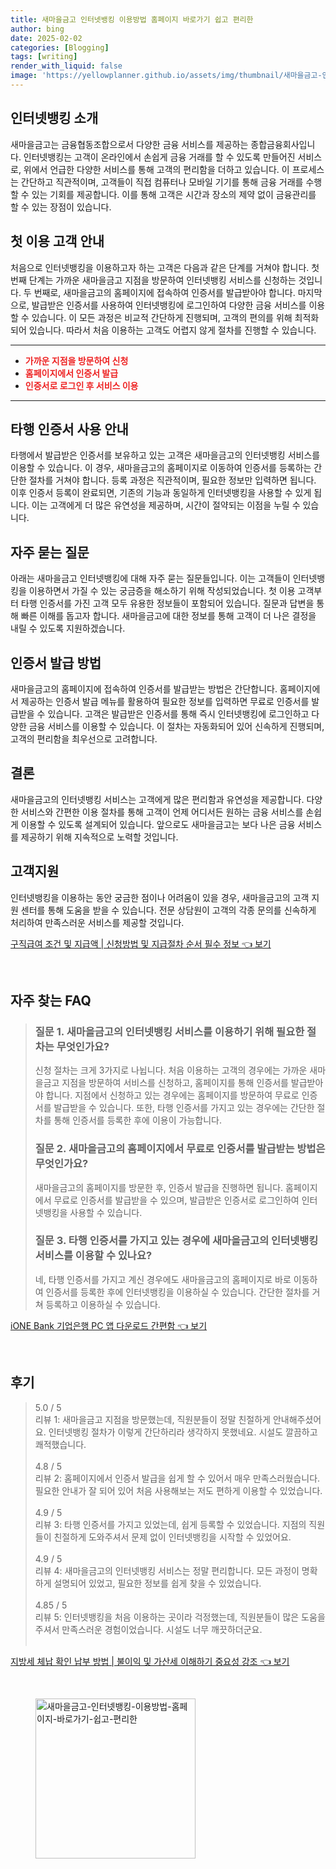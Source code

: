 ```yaml
---
title: 새마을금고 인터넷뱅킹 이용방법 홈페이지 바로가기 쉽고 편리한
author: bing
date: 2025-02-02
categories: [Blogging]
tags: [writing]
render_with_liquid: false
image: 'https://yellowplanner.github.io/assets/img/thumbnail/새마을금고-인터넷뱅킹-이용방법-홈페이지-바로가기-쉽고-편리한.webp'
---
```



<h2 id='인터넷뱅킹_소개'>인터넷뱅킹 소개</h2>

<p>새마을금고는 금융협동조합으로서 다양한 금융 서비스를 제공하는 종합금융회사입니다. 인터넷뱅킹는 고객이 온라인에서 손쉽게 금융 거래를 할 수 있도록 만들어진 서비스로, 위에서 언급한 다양한 서비스를 통해 고객의 편리함을 더하고 있습니다. 이 프로세스는 간단하고 직관적이며, 고객들이 직접 컴퓨터나 모바일 기기를 통해 금융 거래를 수행할 수 있는 기회를 제공합니다. 이를 통해 고객은 시간과 장소의 제약 없이 금융관리를 할 수 있는 장점이 있습니다.</p>

<h2 id='첫_이용_고객_안내'>첫 이용 고객 안내</h2>

<p>처음으로 인터넷뱅킹을 이용하고자 하는 고객은 다음과 같은 단계를 거쳐야 합니다. 첫 번째 단계는 가까운 새마을금고 지점을 방문하여 인터넷뱅킹 서비스를 신청하는 것입니다. 두 번째로, 새마을금고의 홈페이지에 접속하여 인증서를 발급받아야 합니다. 마지막으로, 발급받은 인증서를 사용하여 인터넷뱅킹에 로그인하여 다양한 금융 서비스를 이용할 수 있습니다. 이 모든 과정은 비교적 간단하게 진행되며, 고객의 편의를 위해 최적화되어 있습니다. 따라서 처음 이용하는 고객도 어렵지 않게 절차를 진행할 수 있습니다.</p>

<hr />

<ul>
    <li><b><span style="color: #ee2323;">가까운 지점을 방문하여 신청</span></b></li>
    <li><b><span style="color: #ee2323;">홈페이지에서 인증서 발급</span></b></li>
    <li><b><span style="color: #ee2323;">인증서로 로그인 후 서비스 이용</span></b></li>
</ul>

<hr />

<h2 id='타행_인증서_사용'>타행 인증서 사용 안내</h2>

<p>타행에서 발급받은 인증서를 보유하고 있는 고객은 새마을금고의 인터넷뱅킹 서비스를 이용할 수 있습니다. 이 경우, 새마을금고의 홈페이지로 이동하여 인증서를 등록하는 간단한 절차를 거쳐야 합니다. 등록 과정은 직관적이며, 필요한 정보만 입력하면 됩니다. 이후 인증서 등록이 완료되면, 기존의 기능과 동일하게 인터넷뱅킹을 사용할 수 있게 됩니다. 이는 고객에게 더 많은 유연성을 제공하며, 시간이 절약되는 이점을 누릴 수 있습니다.</p>

<h2 id='자주묻는질문'>자주 묻는 질문</h2>

<p>아래는 새마을금고 인터넷뱅킹에 대해 자주 묻는 질문들입니다. 이는 고객들이 인터넷뱅킹을 이용하면서 가질 수 있는 궁금증을 해소하기 위해 작성되었습니다. 첫 이용 고객부터 타행 인증서를 가진 고객 모두 유용한 정보들이 포함되어 있습니다. 질문과 답변을 통해 빠른 이해를 돕고자 합니다. 새마을금고에 대한 정보를 통해 고객이 더 나은 결정을 내릴 수 있도록 지원하겠습니다.</p>

<h2 id='인증서_발급_방법'>인증서 발급 방법</h2>

<p>새마을금고의 홈페이지에 접속하여 인증서를 발급받는 방법은 간단합니다. 홈페이지에서 제공하는 인증서 발급 메뉴를 활용하여 필요한 정보를 입력하면 무료로 인증서를 발급받을 수 있습니다. 고객은 발급받은 인증서를 통해 즉시 인터넷뱅킹에 로그인하고 다양한 금융 서비스를 이용할 수 있습니다. 이 절차는 자동화되어 있어 신속하게 진행되며, 고객의 편리함을 최우선으로 고려합니다.</p>

<h2 id='결론'>결론</h2>

<p>새마을금고의 인터넷뱅킹 서비스는 고객에게 많은 편리함과 유연성을 제공합니다. 다양한 서비스와 간편한 이용 절차를 통해 고객이 언제 어디서든 원하는 금융 서비스를 손쉽게 이용할 수 있도록 설계되어 있습니다. 앞으로도 새마을금고는 보다 나은 금융 서비스를 제공하기 위해 지속적으로 노력할 것입니다.</p>

<h2 id='고객지원'>고객지원</h2>

<p>인터넷뱅킹을 이용하는 동안 궁금한 점이나 어려움이 있을 경우, 새마을금고의 고객 지원 센터를 통해 도움을 받을 수 있습니다. 전문 상담원이 고객의 각종 문의를 신속하게 처리하여 만족스러운 서비스를 제공할 것입니다.</p>


<p><a class="click-button" title="구직급여 조건 및 지급액 | 신청방법 및 지급절차 순서 필수 정보" href="https://yellowplanner.github.io/posts/%EA%B5%AC%EC%A7%81%EA%B8%89%EC%97%AC-%EC%A1%B0%EA%B1%B4-%EB%B0%8F-%EC%A7%80%EA%B8%89%EC%95%A1-%EC%8B%A0%EC%B2%AD%EB%B0%A9%EB%B2%95-%EB%B0%8F-%EC%A7%80%EA%B8%89%EC%A0%88%EC%B0%A8-%EC%88%9C%EC%84%9C-%ED%95%84%EC%88%98-%EC%A0%95%EB%B3%B4/" rel="dofollow">구직급여 조건 및 지급액 | 신청방법 및 지급절차 순서 필수 정보 👈 보기</a></p><br>
<h2 id='자주_찾는_FAQ'>자주 찾는 FAQ</h2>
<div itemscope="" itemtype="https://schema.org/FAQPage">
<blockquote>
<div itemscope="" itemprop="mainEntity" itemtype="https://schema.org/Question">
<h3 itemprop="name">질문 1. 새마을금고의 인터넷뱅킹 서비스를 이용하기 위해 필요한 절차는 무엇인가요?</h3>
<div itemscope="" itemprop="acceptedAnswer" itemtype="https://schema.org/Answer">
<span itemprop="text">
<p>신청 절차는 크게 3가지로 나뉩니다. 처음 이용하는 고객의 경우에는 가까운 새마을금고 지점을 방문하여 서비스를 신청하고, 홈페이지를 통해 인증서를 발급받아야 합니다. 지점에서 신청하고 있는 경우에는 홈페이지를 방문하여 무료로 인증서를 발급받을 수 있습니다. 또한, 타행 인증서를 가지고 있는 경우에는 간단한 절차를 통해 인증서를 등록한 후에 이용이 가능합니다.</p>
</span>
</div>
</div>
<div itemscope="" itemprop="mainEntity" itemtype="https://schema.org/Question">
<h3 itemprop="name">질문 2. 새마을금고의 홈페이지에서 무료로 인증서를 발급받는 방법은 무엇인가요?</h3>
<div itemscope="" itemprop="acceptedAnswer" itemtype="https://schema.org/Answer">
<span itemprop="text">
<p>새마을금고의 홈페이지를 방문한 후, 인증서 발급을 진행하면 됩니다. 홈페이지에서 무료로 인증서를 발급받을 수 있으며, 발급받은 인증서로 로그인하여 인터넷뱅킹을 사용할 수 있습니다.</p>
</span>
</div>
</div>
<div itemscope="" itemprop="mainEntity" itemtype="https://schema.org/Question">
<h3 itemprop="name">질문 3. 타행 인증서를 가지고 있는 경우에 새마을금고의 인터넷뱅킹 서비스를 이용할 수 있나요?</h3>
<div itemscope="" itemprop="acceptedAnswer" itemtype="https://schema.org/Answer">
<span itemprop="text">
<p>네, 타행 인증서를 가지고 계신 경우에도 새마을금고의 홈페이지로 바로 이동하여 인증서를 등록한 후에 인터넷뱅킹을 이용하실 수 있습니다. 간단한 절차를 거쳐 등록하고 이용하실 수 있습니다.</p>
</span>
</div>
</div>
</blockquote>
</div>
<p><a class="click-button" title="iONE Bank 기업은행 PC 앱 다운로드 간편함" href="https://yellowplanner.github.io/posts/iONE-Bank-%EA%B8%B0%EC%97%85%EC%9D%80%ED%96%89-PC-%EC%95%B1-%EB%8B%A4%EC%9A%B4%EB%A1%9C%EB%93%9C-%EA%B0%84%ED%8E%B8%ED%95%A8/" rel="dofollow">iONE Bank 기업은행 PC 앱 다운로드 간편함 👈 보기</a></p><br>
<h2 id='후기'>후기</h2>
<div itemscope itemtype="https://schema.org/Product">
  <blockquote>
  <div itemprop="review" itemscope itemtype="https://schema.org/Review">
      <div itemprop="reviewRating" itemscope itemtype="https://schema.org/Rating"> <span itemprop="ratingValue">5.0</span> / <span itemprop="bestRating">5</span> </div>
      <span itemprop="reviewBody">리뷰 1: 새마을금고 지점을 방문했는데, 직원분들이 정말 친절하게 안내해주셨어요. 인터넷뱅킹 절차가 이렇게 간단하리라 생각하지 못했네요. 시설도 깔끔하고 쾌적했습니다.</span>
  </div>
  <br>
  <div itemprop="review" itemscope itemtype="https://schema.org/Review">
      <div itemprop="reviewRating" itemscope itemtype="https://schema.org/Rating"> <span itemprop="ratingValue">4.8</span> / <span itemprop="bestRating">5</span> </div>
      <span itemprop="reviewBody">리뷰 2: 홈페이지에서 인증서 발급을 쉽게 할 수 있어서 매우 만족스러웠습니다. 필요한 안내가 잘 되어 있어 처음 사용해보는 저도 편하게 이용할 수 있었습니다.</span>
  </div>
  <br>
  <div itemprop="review" itemscope itemtype="https://schema.org/Review">
      <div itemprop="reviewRating" itemscope itemtype="https://schema.org/Rating"> <span itemprop="ratingValue">4.9</span> / <span itemprop="bestRating">5</span> </div>
      <span itemprop="reviewBody">리뷰 3: 타행 인증서를 가지고 있었는데, 쉽게 등록할 수 있었습니다. 지점의 직원들이 친절하게 도와주셔서 문제 없이 인터넷뱅킹을 시작할 수 있었어요.</span>
  </div>
  <br>
  <div itemprop="review" itemscope itemtype="https://schema.org/Review">
      <div itemprop="reviewRating" itemscope itemtype="https://schema.org/Rating"> <span itemprop="ratingValue">4.9</span> / <span itemprop="bestRating">5</span> </div>
      <span itemprop="reviewBody">리뷰 4: 새마을금고의 인터넷뱅킹 서비스는 정말 편리합니다. 모든 과정이 명확하게 설명되어 있었고, 필요한 정보를 쉽게 찾을 수 있었습니다.</span>
  </div>
  <br>
  <div itemprop="review" itemscope itemtype="https://schema.org/Review">
      <div itemprop="reviewRating" itemscope itemtype="https://schema.org/Rating"> <span itemprop="ratingValue">4.85</span> / <span itemprop="bestRating">5</span> </div>
      <span itemprop="reviewBody">리뷰 5: 인터넷뱅킹을 처음 이용하는 곳이라 걱정했는데, 직원분들이 많은 도움을 주셔서 만족스러운 경험이었습니다. 시설도 너무 깨끗하더군요.</span>
  </div>
  <br>
  </blockquote>
</div>
<p><a class="click-button" title="지방세 체납 확인 납부 방법 | 불이익 및 가산세 이해하기 중요성 강조" href="https://yellowplanner.github.io/posts/%EC%A7%80%EB%B0%A9%EC%84%B8-%EC%B2%B4%EB%82%A9-%ED%99%95%EC%9D%B8-%EB%82%A9%EB%B6%80-%EB%B0%A9%EB%B2%95-%EB%B6%88%EC%9D%B4%EC%9D%B5-%EB%B0%8F-%EA%B0%80%EC%82%B0%EC%84%B8-%EC%9D%B4%ED%95%B4%ED%95%98%EA%B8%B0-%EC%A4%91%EC%9A%94%EC%84%B1-%EA%B0%95%EC%A1%B0/" rel="dofollow">지방세 체납 확인 납부 방법 | 불이익 및 가산세 이해하기 중요성 강조 👈 보기</a></p><br>
<figure class="image"><img src="https://yellowplanner.github.io/assets/img/thumbnail/새마을금고-인터넷뱅킹-이용방법-홈페이지-바로가기-쉽고-편리한.webp" alt="새마을금고-인터넷뱅킹-이용방법-홈페이지-바로가기-쉽고-편리한" width="256" height="256"></figure>
